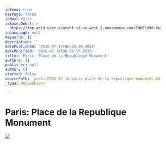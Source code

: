 ```yaml
---
inFeed: true
hasPage: false
inNav: false
isBasedOnUrl: >-
  https://the-grid-user-content.s3-us-west-2.amazonaws.com/59e55e9d-3e38-4296-84cd-46263dc4adeb.jpg
inLanguage: null
keywords: []
description: ''
datePublished: '2016-07-18T06:58:38.491Z'
dateModified: '2016-07-18T06:55:57.453Z'
title: 'Paris: Place de la Republique Monument'
authors: []
publisher: null
author: []
starred: false
sourcePath: _posts/2016-07-18-paris-place-de-la-republique-monument.md
_type: MediaObject

---
```

# Paris: Place de la Republique Monument
![](https://the-grid-user-content.s3-us-west-2.amazonaws.com/59e55e9d-3e38-4296-84cd-46263dc4adeb.jpg)